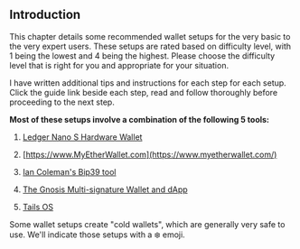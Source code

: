 ## Introduction

This chapter details some recommended wallet setups for the very basic to the very expert users. These setups are rated based on difficulty level, with 1 being the lowest and 4 being the highest.  Please choose the difficulty level that is right for you and appropriate for your situation.

I have written additional tips and instructions for each step for each setup. Click the guide link beside each step, read and follow thoroughly before proceeding to the next step.

**Most of these setups involve a combination of the following 5 tools:**

1. [Ledger Nano S Hardware Wallet](https://www.ledgerwallet.com/products/ledger-nano-s)

2. [https://www.MyEtherWallet.com](https://www.myetherwallet.com/)

3. [Ian Coleman's Bip39 tool](https://iancoleman.github.io/bip39/)

4. [The Gnosis Multi-signature Wallet and dApp](https://wallet.gnosis.pm/)

5. [Tails OS](https://tails.boum.org/)

Some wallet setups create "cold wallets", which are generally very safe to use. We'll indicate those setups with a ❄️ emoji.